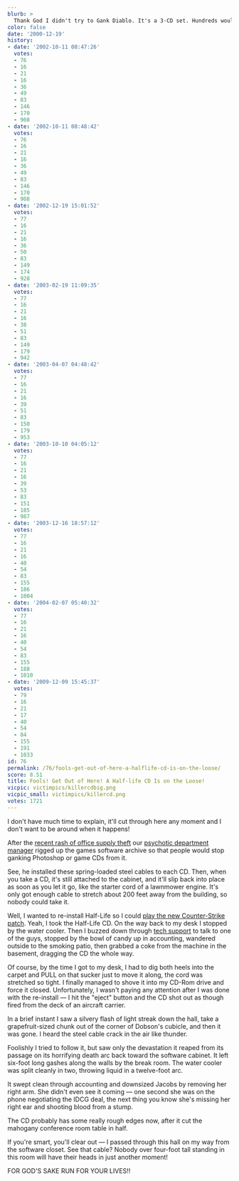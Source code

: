 ```yaml
---
blurb: >
  Thank God I didn't try to Gank Diablo. It's a 3-CD set. Hundreds would've died!
color: false
date: '2000-12-19'
history:
- date: '2002-10-11 08:47:26'
  votes:
  - 76
  - 16
  - 21
  - 16
  - 36
  - 49
  - 83
  - 146
  - 170
  - 908
- date: '2002-10-11 08:48:42'
  votes:
  - 76
  - 16
  - 21
  - 16
  - 36
  - 49
  - 83
  - 146
  - 170
  - 908
- date: '2002-12-19 15:01:52'
  votes:
  - 77
  - 16
  - 21
  - 16
  - 36
  - 50
  - 83
  - 149
  - 174
  - 928
- date: '2003-02-19 11:09:35'
  votes:
  - 77
  - 16
  - 21
  - 16
  - 38
  - 51
  - 83
  - 149
  - 179
  - 942
- date: '2003-04-07 04:48:42'
  votes:
  - 77
  - 16
  - 21
  - 16
  - 39
  - 51
  - 83
  - 150
  - 179
  - 953
- date: '2003-10-10 04:05:12'
  votes:
  - 77
  - 16
  - 21
  - 16
  - 39
  - 53
  - 83
  - 151
  - 185
  - 987
- date: '2003-12-16 18:57:12'
  votes:
  - 77
  - 16
  - 21
  - 16
  - 40
  - 54
  - 83
  - 155
  - 186
  - 1004
- date: '2004-02-07 05:40:32'
  votes:
  - 77
  - 16
  - 21
  - 16
  - 40
  - 54
  - 83
  - 155
  - 188
  - 1010
- date: '2009-12-09 15:45:37'
  votes:
  - 79
  - 16
  - 21
  - 17
  - 40
  - 54
  - 84
  - 155
  - 191
  - 1033
id: 76
permalink: /76/fools-get-out-of-here-a-halflife-cd-is-on-the-loose/
score: 8.51
title: Fools! Get Out of Here! A Half-life CD Is on the Loose!
vicpic: victimpics/killercdbig.png
vicpic_small: victimpics/killercd.png
votes: 1721
---
```


I don't have much time to explain, it'll cut through here any moment and
I don't want to be around when it happens!

After the [recent rash of office supply theft](@/victim/75.md) our
[psychotic department manager](@/victim/35.md) rigged up the games
software archive so that people would stop ganking Photoshop or game CDs
from it.

See, he installed these spring-loaded steel cables to each CD. Then,
when you take a CD, it's still attached to the cabinet, and it'll slip
back into place as soon as you let it go, like the starter cord of a
lawnmower engine. It's only got enough cable to stretch about 200 feet
away from the building, so nobody could take it.

Well, I wanted to re-install Half-Life so I could [play the new
Counter-Strike patch](@/victim/73.md). Yeah, I took the Half-Life CD.
On the way back to my desk I stopped by the water cooler. Then I buzzed
down through [tech support](@/victim/46.md) to talk to one of the
guys, stopped by the bowl of candy up in accounting, wandered outside to
the smoking patio, then grabbed a coke from the machine in the basement,
dragging the CD the whole way.

Of course, by the time I got to my desk, I had to dig both heels into
the carpet and PULL on that sucker just to move it along, the cord was
stretched so tight. I finally managed to shove it into my CD-Rom drive
and force it closed. Unfortunately, I wasn't paying any attention after
I was done with the re-install — I hit the "eject" button and the CD
shot out as though fired from the deck of an aircraft carrier.

In a brief instant I saw a silvery flash of light streak down the hall,
take a grapefruit-sized chunk out of the corner of Dobson's cubicle, and
then it was gone. I heard the steel cable crack in the air like thunder.

Foolishly I tried to follow it, but saw only the devastation it reaped
from its passage on its horrifying death arc back toward the software
cabinet. It left six-foot long gashes along the walls by the break room.
The water cooler was split cleanly in two, throwing liquid in a
twelve-foot arc.

It swept clean through accounting and downsized Jacobs by removing her
right arm. She didn't even see it coming — one second she was on the
phone negotiating the IDCG deal, the next thing you know she's missing
her right ear and shooting blood from a stump.

The CD probably has some really rough edges now, after it cut the
mahogany conference room table in half.

If you're smart, you'll clear out — I passed through this hall on my
way from the software closet. See that cable? Nobody over four-foot tall
standing in this room will have their heads in just another moment!

FOR GOD'S SAKE RUN FOR YOUR LIVES!!
